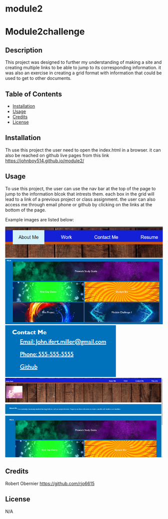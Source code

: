 # module2

# Module2challenge

## Description

This project was designed to further my understanding of making a site and creating multiple links to be able to jump to its corresponding information. it was also an exercise in creating a grid format with information that could be used to get to other documents.

## Table of Contents

 - [Installation](#installation)
 - [Usage](#usage)
 - [Credits](#credits)
 - [License](#license)

## Installation

Th use this project the user need to open the index.html in a browser. it can also be reached on github live pages from this link https://johnboy514.github.io/module2/

## Usage

To use this project, the user can use the nav bar at the top of the page to jump to the information blcok that intrests them. each box in the grid will lead to a link of a previous project or class assignment. the user can also access me through email phone or github by clicking on the links at the bottom of the page.

Example images are listed below:

![Nav bar](assets/images/About-me-highlighted.png)
![Nav bar](assets/images/Module-Challenge-1-Highlight.png)
![Nav bar](assets/images/Contact-Me-Underline.png)
![Nav Bar](assets/images/Deployed-page.png)


## Credits

Robert Obernier
https://github.com/rjo6615

## License

N/A